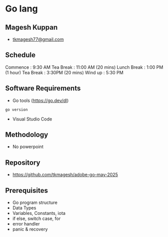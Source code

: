 # Go lang

## Magesh Kuppan
- tkmagesh77@gmail.com

## Schedule
Commence    : 9:30 AM 
Tea Break   : 11:00 AM (20 mins)
Lunch Break : 1:00 PM (1 hour)
Tea Break   : 3:30PM (20 mins)
Wind up     : 5:30 PM

## Software Requirements
- Go tools (https://go.dev/dl)
```shell
go version
```
- Visual Studio Code

## Methodology
- No powerpoint

## Repository
- https://github.com/tkmagesh/adobe-go-may-2025

## Prerequisites
- Go program structure
- Data Types
- Variables, Constants, iota
- if else, switch case, for
- error handler
- panic & recovery






